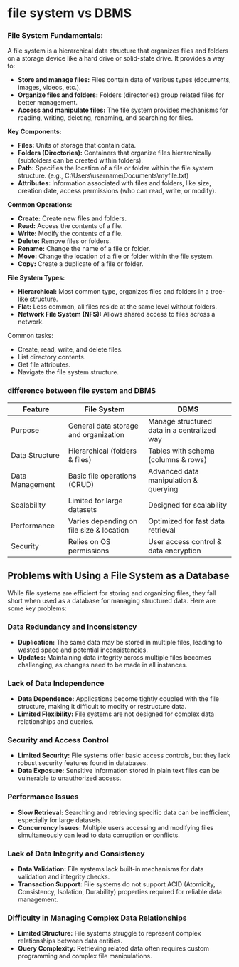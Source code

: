 # file system vs DBMS

### File System Fundamentals:

A file system is a hierarchical data structure that organizes files and folders on a storage device like a hard drive or solid-state drive. It provides a way to:

- **Store and manage files:** Files contain data of various types (documents, images, videos, etc.).
- **Organize files and folders:** Folders (directories) group related files for better management.
- **Access and manipulate files:** The file system provides mechanisms for reading, writing, deleting, renaming, and searching for files.

**Key Components:**

- **Files:** Units of storage that contain data.
- **Folders (Directories):** Containers that organize files hierarchically (subfolders can be created within folders).
- **Path:** Specifies the location of a file or folder within the file system structure. (e.g., C:\Users\username\Documents\myfile.txt)
- **Attributes:** Information associated with files and folders, like size, creation date, access permissions (who can read, write, or modify).

**Common Operations:**

- **Create:** Create new files and folders.
- **Read:** Access the contents of a file.
- **Write:** Modify the contents of a file.
- **Delete:** Remove files or folders.
- **Rename:** Change the name of a file or folder.
- **Move:** Change the location of a file or folder within the file system.
- **Copy:** Create a duplicate of a file or folder.

**File System Types:**

- **Hierarchical:** Most common type, organizes files and folders in a tree-like structure.
- **Flat:** Less common, all files reside at the same level without folders.
- **Network File System (NFS):** Allows shared access to files across a network.

Common tasks:

- Create, read, write, and delete files.
- List directory contents.
- Get file attributes.
- Navigate the file system structure.

### difference between file system and DBMS

| Feature | File System | DBMS |
| --- | --- | --- |
| Purpose | General data storage and organization | Manage structured data in a centralized way |
| Data Structure | Hierarchical (folders & files) | Tables with schema (columns & rows) |
| Data Management | Basic file operations (CRUD) | Advanced data manipulation & querying |
| Scalability | Limited for large datasets | Designed for scalability |
| Performance | Varies depending on file size & location | Optimized for fast data retrieval |
| Security | Relies on OS permissions | User access control & data encryption |

## Problems with Using a File System as a Database

While file systems are efficient for storing and organizing files, they fall short when used as a database for managing structured data. Here are some key problems:

### Data Redundancy and Inconsistency

- **Duplication:** The same data may be stored in multiple files, leading to wasted space and potential inconsistencies.
- **Updates:** Maintaining data integrity across multiple files becomes challenging, as changes need to be made in all instances.

### Lack of Data Independence

- **Data Dependence:** Applications become tightly coupled with the file structure, making it difficult to modify or restructure data.
- **Limited Flexibility:** File systems are not designed for complex data relationships and queries.

### Security and Access Control

- **Limited Security:** File systems offer basic access controls, but they lack robust security features found in databases.
- **Data Exposure:** Sensitive information stored in plain text files can be vulnerable to unauthorized access.

### Performance Issues

- **Slow Retrieval:** Searching and retrieving specific data can be inefficient, especially for large datasets.
- **Concurrency Issues:** Multiple users accessing and modifying files simultaneously can lead to data corruption or conflicts.

### Lack of Data Integrity and Consistency

- **Data Validation:** File systems lack built-in mechanisms for data validation and integrity checks.
- **Transaction Support:** File systems do not support ACID (Atomicity, Consistency, Isolation, Durability) properties required for reliable data management.

### Difficulty in Managing Complex Data Relationships

- **Limited Structure:** File systems struggle to represent complex relationships between data entities.
- **Query Complexity:** Retrieving related data often requires custom programming and complex file manipulations.